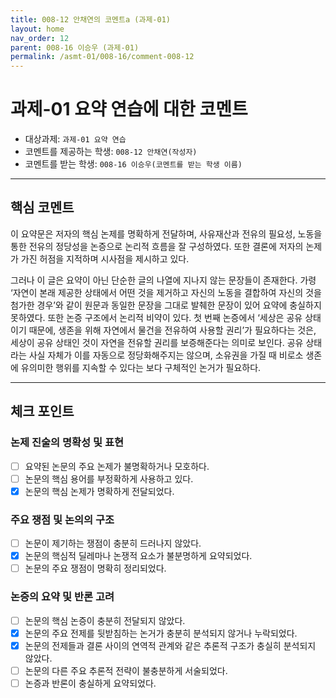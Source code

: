 ```yaml
---
title: 008-12 안채연의 코멘트a (과제-01) 
layout: home
nav_order: 12
parent: 008-16 이승우 (과제-01)
permalink: /asmt-01/008-16/comment-008-12
---
```


# 과제-01 요약 연습에 대한 코멘트

- 대상과제: `과제-01 요약 연습`
- 코멘트를 제공하는 학생: `008-12 안채연(작성자)` 
- 코멘트를 받는 학생: `008-16 이승우(코멘트를 받는 학생 이름)` 

---

## 핵심 코멘트

이 요약문은 저자의 핵심 논제를 명확하게 전달하며, 사유재산과 전유의 필요성, 노동을 통한 전유의 정당성을 논증으로 논리적 흐름을 잘 구성하였다. 또한 결론에 저자의 논제가 가진 허점을 지적하며 시사점을 제시하고 있다.

그러나 이 글은 요약이 아닌 단순한 글의 나열에 지나지 않는 문장들이 존재한다. 가령 ‘자연이 본래 제공한 상태에서 어떤 것을 제거하고 자신의 노동을 결합하여 자신의 것을 첨가한 경우’와 같이 원문과 동일한 문장을 그대로 발췌한 문장이 있어 요약에 충실하지 못하였다. 또한 논증 구조에서 논리적 비약이 있다. 첫 번째 논증에서 ‘세상은 공유 상태이기 때문에, 생존을 위해 자연에서 물건을 전유하여 사용할 권리’가 필요하다는 것은, 세상이 공유 상태인 것이 자연을 전유할 권리를 보증해준다는 의미로 보인다. 공유 상태라는 사실 자체가 이를 자동으로 정당화해주지는 않으며, 소유권을 가질 때 비로소 생존에 유의미한 행위를 지속할 수 있다는 보다 구체적인 논거가 필요하다.

---

## 체크 포인트

### 논제 진술의 명확성 및 표현  
- [ ] 요약된 논문의 주요 논제가 불명확하거나 모호하다.  
- [ ] 논문의 핵심 용어를 부정확하게 사용하고 있다.  
- [x] 논문의 핵심 논제가 명확하게 전달되었다.  

### 주요 쟁점 및 논의의 구조  
- [ ] 논문이 제기하는 쟁점이 충분히 드러나지 않았다.  
- [x] 논문의 핵심적 딜레마나 논쟁적 요소가 불분명하게 요약되었다.  
- [ ] 논문의 주요 쟁점이 명확히 정리되었다.  

### 논증의 요약 및 반론 고려  
- [ ] 논문의 핵심 논증이 충분히 전달되지 않았다.  
- [x] 논문의 주요 전제를 뒷받침하는 논거가 충분히 분석되지 않거나 누락되었다.  
- [x] 논문의 전제들과 결론 사이의 연역적 관계와 같은 추론적 구조가 충실히 분석되지 않았다.  
- [ ] 논문의 다른 주요 추론적 전략이 불충분하게 서술되었다.
- [ ] 논증과 반론이 충실하게 요약되었다. 